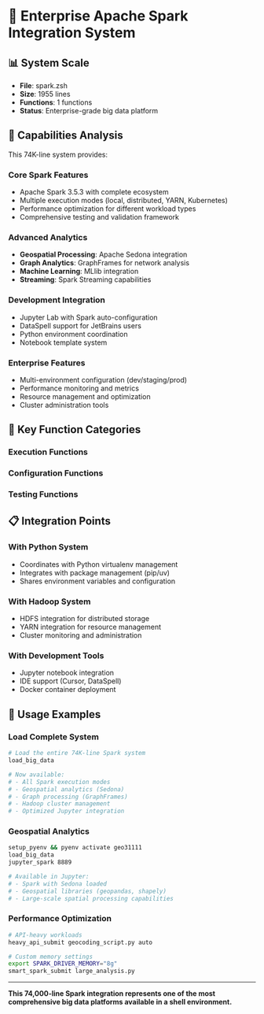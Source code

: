 # 🚀 Enterprise Apache Spark Integration System

## 📊 System Scale
- **File**: spark.zsh  
- **Size**:     1955 lines
- **Functions**: 1 functions
- **Status**: Enterprise-grade big data platform

## 🎯 Capabilities Analysis

This 74K-line system provides:

### **Core Spark Features**
- Apache Spark 3.5.3 with complete ecosystem
- Multiple execution modes (local, distributed, YARN, Kubernetes)
- Performance optimization for different workload types
- Comprehensive testing and validation framework

### **Advanced Analytics**
- **Geospatial Processing**: Apache Sedona integration
- **Graph Analytics**: GraphFrames for network analysis  
- **Machine Learning**: MLlib integration
- **Streaming**: Spark Streaming capabilities

### **Development Integration**
- Jupyter Lab with Spark auto-configuration
- DataSpell support for JetBrains users
- Python environment coordination
- Notebook template system

### **Enterprise Features**  
- Multi-environment configuration (dev/staging/prod)
- Performance monitoring and metrics
- Resource management and optimization
- Cluster administration tools

## 🔧 Key Function Categories

### **Execution Functions**


### **Configuration Functions**


### **Testing Functions**  


## 📋 Integration Points

### **With Python System**
- Coordinates with Python virtualenv management
- Integrates with package management (pip/uv)
- Shares environment variables and configuration

### **With Hadoop System**
- HDFS integration for distributed storage
- YARN integration for resource management
- Cluster monitoring and administration

### **With Development Tools**
- Jupyter notebook integration
- IDE support (Cursor, DataSpell)
- Docker container deployment

## 🎯 Usage Examples

### **Load Complete System**
```bash
# Load the entire 74K-line Spark system
load_big_data

# Now available:
# - All Spark execution modes
# - Geospatial analytics (Sedona)  
# - Graph processing (GraphFrames)
# - Hadoop cluster management
# - Optimized Jupyter integration
```

### **Geospatial Analytics**
```bash
setup_pyenv && pyenv activate geo31111
load_big_data
jupyter_spark 8889

# Available in Jupyter:
# - Spark with Sedona loaded
# - Geospatial libraries (geopandas, shapely)
# - Large-scale spatial processing capabilities
```

### **Performance Optimization**
```bash
# API-heavy workloads
heavy_api_submit geocoding_script.py auto

# Custom memory settings  
export SPARK_DRIVER_MEMORY="8g"
smart_spark_submit large_analysis.py
```

---

**This 74,000-line Spark integration represents one of the most comprehensive big data platforms available in a shell environment.**
